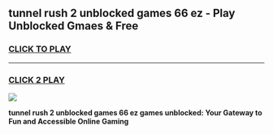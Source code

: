 
## tunnel rush 2 unblocked games 66 ez - Play Unblocked Gmaes & Free
<h3>
<a href="https://news.freeplayer.one?title=tunnel_rush_2_unblocked_games_66_ez&ref=16F">CLICK TO PLAY</a></h3>
<hr>

<h3>
<a href="https://news.freeplayer.one?title=tunnel_rush_2_unblocked_games_66_ez&ref=16F">CLICK 2 PLAY</a>
  
</h3>

<a href="https://news.freeplayer.one?title=tunnel_rush_2_unblocked_games_66_ez&ref=16F/"><img src="https://clearcache.store/games.png"></a>


**tunnel rush 2 unblocked games 66 ez games unblocked: Your Gateway to Fun and Accessible Online Gaming**
